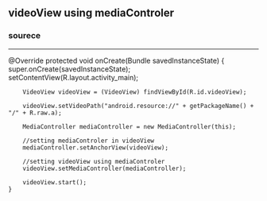 ## videoView using mediaControler

### sourece
____________
@Override
    protected void onCreate(Bundle savedInstanceState) {
        super.onCreate(savedInstanceState);
        setContentView(R.layout.activity_main);

        VideoView videoView = (VideoView) findViewById(R.id.videoView);

        videoView.setVideoPath("android.resource://" + getPackageName() + "/" + R.raw.a);

        MediaController mediaController = new MediaController(this);

        //setting mediaControler in videoView
        mediaController.setAnchorView(videoView);

        //setting videoView using mediaControler
        videoView.setMediaController(mediaController);

        videoView.start();
    }
